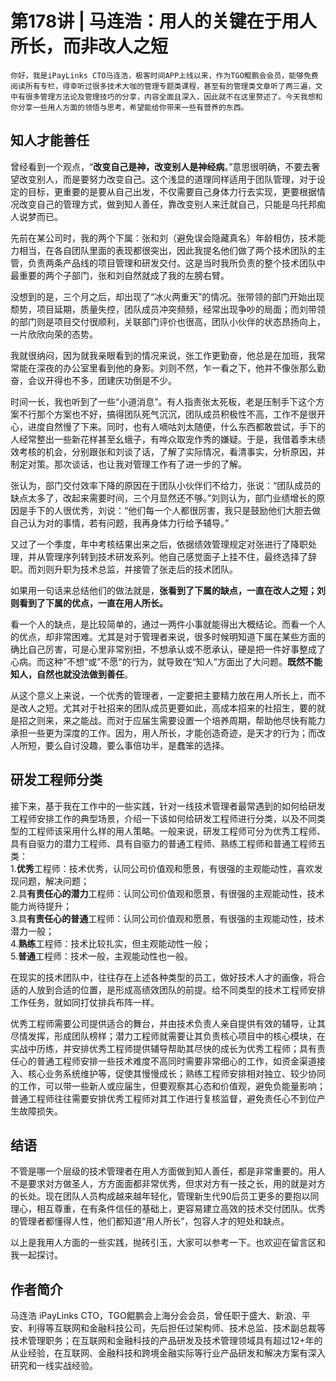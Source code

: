# 第178讲 | 马连浩：用人的关键在于用人所长，而非改人之短

    你好，我是iPayLinks CTO马连浩，极客时间APP上线以来，作为TGO鲲鹏会会员，能够免费阅读所有专栏，得幸听过很多技术大咖的管理专题类课程，甚至有的管理类文章听了两三遍，文中有很多管理方法论及管理技巧的分享，内容全面且深入，因此就不在这里赘述了。今天我想和你分享一些用人方面的领悟与思考，希望能给你带来一些有营养的东西。

## 知人才能善任

曾经看到一个观点，“**改变自己是神，改变别人是神经病**。”意思很明确，不要去奢望改变别人，而是要努力改变自己。这个浅显的道理同样适用于团队管理，对于设定的目标，更重要的是要从自己出发，不仅需要自己身体力行去实现，更要根据情况改变自己的管理方式，做到知人善任，靠改变别人来迁就自己，只能是乌托邦痴人说梦而已。

先前在某公司时，我的两个下属：张和刘（避免误会隐藏真名）年龄相仿，技术能力相当，在各自团队里面的表现都很突出，因此我提名他们做了两个技术团队的主管，负责两条产品线的项目管理和研发交付。这是当时我所负责的整个技术团队中最重要的两个子部门，张和刘自然就成了我的左膀右臂。

没想到的是，三个月之后，却出现了“冰火两重天”的情况。张带领的部门开始出现颓势，项目延期，质量失控，团队成员冲突频频，经常出现争吵的局面；而刘带领的部门则是项目交付很顺利，关联部门评价也很高，团队小伙伴的状态昂扬向上，一片欣欣向荣的态势。

我就很纳闷，因为就我亲眼看到的情况来说，张工作更勤奋，他总是在加班，我常常能在深夜的办公室里看到他的身影。刘则不然，乍一看之下，他并不像张那么勤奋，会议开得也不多，团建庆功倒是不少。

时间一长，我也听到了一些“小道消息”。有人指责张太死板，老是压制手下这个方案不行那个方案也不好，搞得团队死气沉沉，团队成员积极性不高，工作不是很开心，进度自然慢了下来。同时，也有人嘀咕刘太随便，什么东西都敢尝试，手下的人经常整出一些新花样甚至幺蛾子，有哗众取宠作秀的嫌疑。于是，我借着季末绩效考核的机会，分别跟张和刘谈了话，了解了实际情况，看清事实，分析原因，并制定对策。那次谈话，也让我对管理工作有了进一步的了解。

张认为，部门交付效率下降的原因在于团队小伙伴们不给力，张说：“团队成员的缺点太多了，改起来需要时间，三个月显然还不够。”刘则认为，部门业绩增长的原因是手下的人很优秀，刘说：“他们每一个人都很厉害，我只是鼓励他们大胆去做自己认为对的事情，若有问题，我再身体力行给予辅导。”

又过了一个季度，年中考核结果出来之后，依据绩效管理规定对张进行了降职处理，并从管理序列转到技术研发系列。他自己感觉面子上挂不住，最终选择了辞职。而刘则升职为技术总监，并接管了张走后的技术团队。

如果用一句话来总结他们的做法就是，**张看到了下属的缺点，一直在改人之短；刘则看到了下属的优点，一直在用人所长。**

看一个人的缺点，是比较简单的，通过一两件小事就能得出大概结论。而看一个人的优点，却非常困难。尤其是对于管理者来说，很多时候明知道下属在某些方面的确比自己厉害，可是心里非常别扭，不想承认或不愿承认，硬是把一件好事整成了心病。而这种”不想“或”不愿“的行为，就导致在“知人”方面出了大问题。**既然不能知人，自然也就没法做到善任**。

从这个意义上来说，一个优秀的管理者，一定要把主要精力放在用人所长上，而不是改人之短。尤其对于社招来的团队成员更要如此，高成本招来的社招生，要的就是招之则来，来之能战。而对于应届生需要设置一个培养周期，帮助他尽快有能力承担一些更为深度的工作。因为，用人所长，才能创造奇迹，是天才的行为；而改人所短，要么自讨没趣，要么事倍功半，是蠢笨的选择。

## 研发工程师分类

接下来，基于我在工作中的一些实践，针对一线技术管理者最常遇到的如何给研发工程师安排工作的典型场景，介绍一下该如何给研发工程师进行分类，以及不同类型的工程师该采用什么样的用人策略。一般来说，研发工程师可分为优秀工程师、具有自驱力的潜力工程师、具有自驱力的普通工程师、熟练工程师和普通工程师五类：  
1.**优秀**工程师：技术优秀，认同公司价值观和愿景，有很强的主观能动性，喜欢发现问题，解决问题；  
2.具**有责任心的潜力**工程师：认同公司价值观和愿景，有很强的主观能动性，技术能力尚待提升；  
3.具**有责任心的普通**工程师：认同公司价值观和愿景，有很强的主观能动性，技术潜力一般；  
4.**熟练**工程师：技术比较扎实，但主观能动性一般；  
5.**普通**工程师：技术一般，主观能动性也一般。

在现实的技术团队中，往往存在上述各种类型的员工，做好技术人才的画像，将合适的人放到合适的位置，是形成高绩效团队的前提。给不同类型的技术工程师安排工作任务，就如同打仗排兵布阵一样。

优秀工程师需要公司提供适合的舞台，并由技术负责人亲自提供有效的辅导，让其尽情发挥，形成团队榜样；潜力工程师就需要让其负责核心项目中的核心模块，在实战中历练，并安排优秀工程师提供辅导帮助其尽快的成长为优秀工程师；具有责任心的普通工程师安排一些技术难度不高同时需要非常细心的工作，如资金渠道接入、核心业务系统维护等，促使其慢慢成长；熟练工程师安排相对独立、较少协同的工作，可以带一些新人或应届生，但要观察其心态和价值观，避免负能量影响；普通工程师往往需要安排优秀工程师对其工作进行复核监督，避免责任心不到位产生故障损失。

## 结语

不管是哪一个层级的技术管理者在用人方面做到知人善任，都是非常重要的。用人不是要求对方做圣人，方方面面都非常优秀，但求对方有一技之长，用的就是对方的长处。现在团队人员构成越来越年轻化，管理新生代90后员工更多的要抱以同理心，相互尊重，在有条件信任的基础上，更容易建立高效的技术交付团队。优秀的管理者都懂得人性，他们都知道“用人所长”，包容人才的短处和缺点。

以上是我用人方面的一些实践，抛砖引玉，大家可以参考一下。也欢迎在留言区和我一起探讨。

## 作者简介

马连浩 iPayLinks CTO，TGO鲲鹏会上海分会会员，曾任职于盛大、新浪、平安、利得等互联网和金融科技公司，先后担任过架构师、技术总监、技术副总裁等技术管理职务；在互联网和金融科技的产品研发及技术管理领域具有超过12+年的从业经验，在互联网、金融科技和跨境金融实际等行业产品研发和解决方案有深入研究和一线实战经验。
    